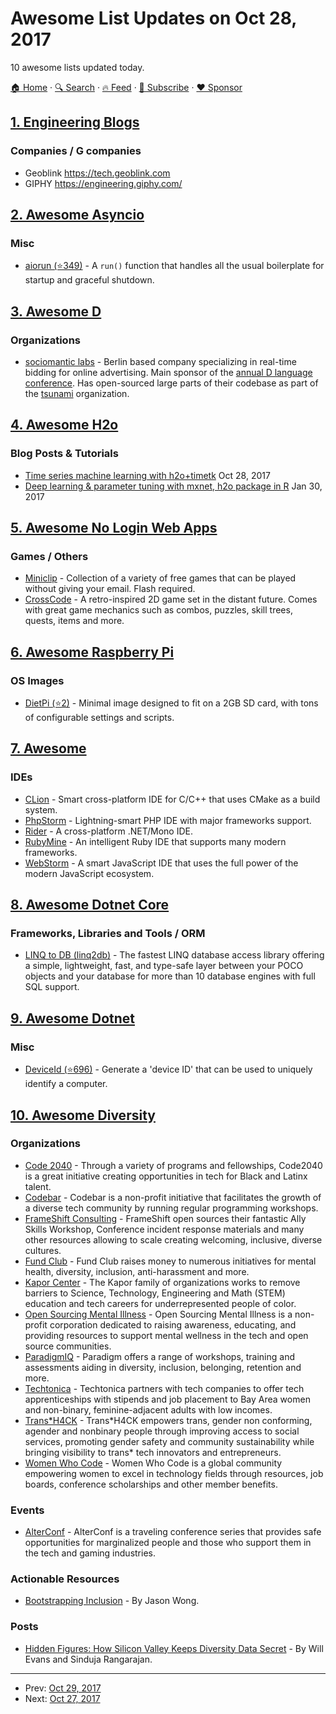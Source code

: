 # Awesome List Updates on Oct 28, 2017

10 awesome lists updated today.

[🏠 Home](/README.md) · [🔍 Search](https://www.trackawesomelist.com/search/) · [🔥 Feed](https://www.trackawesomelist.com/rss.xml) · [📮 Subscribe](https://trackawesomelist.us17.list-manage.com/subscribe?u=d2f0117aa829c83a63ec63c2f&id=36a103854c) · [❤️  Sponsor](https://github.com/sponsors/theowenyoung)



## [1. Engineering Blogs](/content/kilimchoi/engineering-blogs/README.md)

### Companies / G companies

*   Geoblink <https://tech.geoblink.com>
*   GIPHY <https://engineering.giphy.com/>

## [2. Awesome Asyncio](/content/timofurrer/awesome-asyncio/README.md)

### Misc

*   [aiorun (⭐349)](https://github.com/cjrh/aiorun) - A `run()` function that handles all the usual boilerplate for startup and graceful shutdown.

## [3. Awesome D](/content/dlang-community/awesome-d/README.md)

### Organizations

*   [sociomantic labs](https://www.sociomantic.com) - Berlin based company specializing in real-time bidding for online advertising. Main sponsor of the [annual D language conference](http://dconf.org). Has open-sourced large parts of their codebase as part of the [tsunami](https://github.com/sociomantic-tsunami) organization.

## [4. Awesome H2o](/content/h2oai/awesome-h2o/README.md)

### Blog Posts & Tutorials

*   [Time series machine learning with h2o+timetk](http://www.business-science.io/code-tools/2017/10/28/demo_week_h2o.html) Oct 28, 2017
*   [Deep learning & parameter tuning with mxnet, h2o package in R](http://blog.hackerearth.com/understanding-deep-learning-parameter-tuning-with-mxnet-h2o-package-in-r) Jan 30, 2017

## [5. Awesome No Login Web Apps](/content/aviaryan/awesome-no-login-web-apps/README.md)

### Games / Others

*   [Miniclip](https://www.miniclip.com) - Collection of a variety of free games that can be played without giving your email. Flash required.
*   [CrossCode](http://www.cross-code.com/en/start) - A retro-inspired 2D game set in the distant future. Comes with great game mechanics such as combos, puzzles, skill trees, quests, items and more.

## [6. Awesome Raspberry Pi](/content/thibmaek/awesome-raspberry-pi/README.md)

### OS Images

*   [DietPi (⭐2)](https://github.com/Fourdee/DietPi) - Minimal image designed to fit on a 2GB SD card, with tons of configurable settings and scripts.

## [7. Awesome](/content/Awesome-Windows/Awesome/README.md)

### IDEs

*   [CLion](https://www.jetbrains.com/clion/) - Smart cross-platform IDE for C/C++ that uses CMake as a build system.
*   [PhpStorm](https://www.jetbrains.com/phpstorm/) - Lightning-smart PHP IDE with major frameworks support.
*   [Rider](https://www.jetbrains.com/rider/) - A cross-platform .NET/Mono IDE.
*   [RubyMine](https://www.jetbrains.com/ruby/) - An intelligent Ruby IDE that supports many modern frameworks.
*   [WebStorm](https://www.jetbrains.com/webstorm/) - A smart JavaScript IDE that uses the full power of the modern JavaScript ecosystem.

## [8. Awesome Dotnet Core](/content/thangchung/awesome-dotnet-core/README.md)

### Frameworks, Libraries and Tools / ORM

*   [LINQ to DB (linq2db)](https://linq2db.github.io/) - The fastest LINQ database access library offering a simple, lightweight, fast, and type-safe layer between your POCO objects and your database for more than 10 database engines with full SQL support.

## [9. Awesome Dotnet](/content/quozd/awesome-dotnet/README.md)

### Misc

*   [DeviceId (⭐696)](https://github.com/MatthewKing/DeviceId) - Generate a 'device ID' that can be used to uniquely identify a computer.

## [10. Awesome Diversity](/content/folkswhocode/awesome-diversity/README.md)

### Organizations

*   [Code 2040](http://www.code2040.org/) - Through a variety of programs and fellowships, Code2040 is a great initiative creating opportunities in tech for Black and Latinx talent.
*   [Codebar](https://codebar.io/) - Codebar is a non-profit initiative that facilitates the growth of a diverse tech community by running regular programming workshops.
*   [FrameShift Consulting](https://frameshiftconsulting.com/) - FrameShift open sources their fantastic Ally Skills Workshop, Conference incident response materials and many other resources allowing to scale creating welcoming, inclusive, diverse cultures.
*   [Fund Club](http://joinfundclub.com/) - Fund Club raises money to numerous initiatives for mental health, diversity, inclusion, anti-harassment and more.
*   [Kapor Center](http://www.kaporcenter.org/) - The Kapor family of organizations works to remove barriers to Science, Technology, Engineering and Math (STEM) education and tech careers for underrepresented people of color.
*   [Open Sourcing Mental Illness](https://osmihelp.org/) - Open Sourcing Mental Illness is a non-profit corporation dedicated to raising awareness, educating, and providing resources to support mental wellness in the tech and open source communities.
*   [ParadigmIQ](https://www.paradigmiq.com/) - Paradigm offers a range of workshops, training and assessments aiding in diversity, inclusion, belonging, retention and more.
*   [Techtonica](https://techtonica.org/) - Techtonica partners with tech companies to offer tech apprenticeships with stipends and job placement to Bay Area women and non-binary, feminine-adjacent adults with low incomes.
*   [Trans\*H4CK](http://www.transhack.org/) - Trans\*H4CK empowers trans, gender non conforming, agender and nonbinary people through improving access to social services, promoting gender safety and community sustainability while bringing visibility to trans\* tech innovators and entrepreneurs.
*   [Women Who Code](https://www.womenwhocode.com/) - Women Who Code is a global community empowering women to excel in technology fields through resources, job boards, conference scholarships and other member benefits.

### Events

*   [AlterConf](https://alterconf.com/) - AlterConf is a traveling conference series that provides safe opportunities for marginalized people and those who support them in the tech and gaming industries.

### Actionable Resources

*   [Bootstrapping Inclusion](http://www.attack-gecko.net/2017/10/22/bootstrapping-inclusion/) - By Jason Wong.

### Posts

*   [Hidden Figures: How Silicon Valley Keeps Diversity Data Secret](https://www.revealnews.org/article/hidden-figures-how-silicon-valley-keeps-diversity-data-secret/amp/) - By
    Will Evans and Sinduja Rangarajan.

---

- Prev: [Oct 29, 2017](/content/2017/10/29/README.md)
- Next: [Oct 27, 2017](/content/2017/10/27/README.md)
